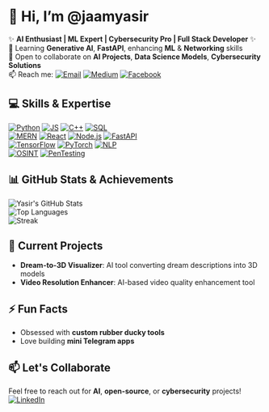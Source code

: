 # 👋 Hi, I’m **@jaamyasir**
✨ **AI Enthusiast | ML Expert | Cybersecurity Pro | Full Stack Developer** ✨  
🌱 Learning **Generative AI**, **FastAPI**, enhancing **ML** & **Networking** skills  
💞 Open to collaborate on **AI Projects**, **Data Science Models**, **Cybersecurity Solutions**  
📫 Reach me: [![Email](https://img.shields.io/badge/Email-teamhackpulse@duck.com-blue?logo=gmail)](mailto:teamhackpulse@duck.com) [![Medium](https://img.shields.io/badge/Medium-Jamyasir-orange?logo=medium)](https://jamyasir.medium.com) [![Facebook](https://img.shields.io/badge/Facebook-Jamyasir-blue?logo=facebook)](https://www.facebook.com/jamyasir0010)

## 💻 Skills & Expertise
[![Python](https://img.shields.io/badge/Python-3.8-brightgreen?logo=python&logoColor=white)](https://www.python.org) [![JS](https://img.shields.io/badge/JavaScript-ES6-yellow?logo=javascript&logoColor=black)](https://developer.mozilla.org/en-US/docs/Web/JavaScript) [![C++](https://img.shields.io/badge/C%2B%2B-blue?logo=c%2B%2B&logoColor=white)](https://en.wikipedia.org/wiki/C%2B%2B) [![SQL](https://img.shields.io/badge/SQL-orange?logo=MySQL&logoColor=white)](https://www.mysql.com)  
[![MERN](https://img.shields.io/badge/MERN-Stack-blue?logo=react&logoColor=white)](https://mern.io) [![React](https://img.shields.io/badge/React-16.13-61DAFB?logo=react&logoColor=black)](https://reactjs.org/) [![Node.js](https://img.shields.io/badge/Node.js-14-green?logo=node.js&logoColor=white)](https://nodejs.org/) [![FastAPI](https://img.shields.io/badge/FastAPI-red?logo=python&logoColor=white)](https://fastapi.tiangolo.com/)  
[![TensorFlow](https://img.shields.io/badge/TensorFlow-2.0-blue?logo=tensorflow&logoColor=white)](https://www.tensorflow.org/) [![PyTorch](https://img.shields.io/badge/PyTorch-red?logo=pytorch&logoColor=white)](https://pytorch.org/) [![NLP](https://img.shields.io/badge/NLP-Text--Analytics-green?logo=google&logoColor=white)](https://en.wikipedia.org/wiki/Natural_language_processing)  
[![OSINT](https://img.shields.io/badge/OSINT-blue?logo=internet-explorer&logoColor=white)](https://en.wikipedia.org/wiki/Open-source_intelligence) [![PenTesting](https://img.shields.io/badge/PenTesting-red?logo=security&logoColor=white)](https://en.wikipedia.org/wiki/Penetration_testing)

## 📊 GitHub Stats & Achievements
![Yasir's GitHub Stats](https://github-readme-stats.vercel.app/api?username=jaamyasir&show_icons=true&theme=radical&count_private=true&hide=prs)  
![Top Languages](https://github-readme-stats.vercel.app/api/top-langs/?username=jaamyasir&layout=compact&theme=radical)  
![Streak](https://github-readme-streak-stats.herokuapp.com/?user=jaamyasir&theme=radical)

## 🔭 Current Projects
- **Dream-to-3D Visualizer**: AI tool converting dream descriptions into 3D models  
- **Video Resolution Enhancer**: AI-based video quality enhancement tool  

## ⚡ Fun Facts
- Obsessed with **custom rubber ducky tools**  
- Love building **mini Telegram apps**  

## 📫 Let's Collaborate
Feel free to reach out for **AI**, **open-source**, or **cybersecurity** projects!  
[![LinkedIn](https://img.shields.io/badge/LinkedIn-Profile-blue?logo=linkedin&logoColor=white)](https://www.linkedin.com/in/jamyasir/)
